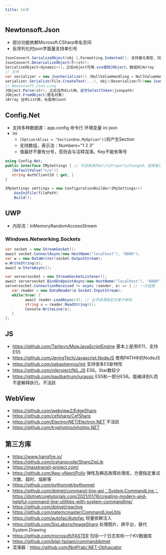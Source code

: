 ```yaml
---
title: C#库
---
```


## Newtonsoft.Json

* 部分功能依赖Microsoft.CSharp命名空间
* 反序列化时json字面量支持单引号

```c#
JsonConvert.SerializeObject(obj [,Formatting.Indented]); 支持基元类型、IEnumerable、IDictionary
JsonConvert.DeserializeObject<T>(str);
SerializeObject<dynamic>()，之后object可用.xxx或同JObject，数组同JArray
// 文件
var serializer = new JsonSerializer() {NullValueHandling = NullValueHandling.Ignore};
serializer.Serialize(File.CreateText(...), obj)/Deserialize<T>(new JsonTextReader(File.OpenText(...)));
// Newtonsoft.Json.Linq
JObject.Parse(str); 之后当作dict用，还可SelectToken(jsonpath)
JObject.FromObject(匿名对象)
JArray 当作List用，长度用Count
```

## Config.Net

* 支持多种数据源：app.config 命令行 环境变量 ini json
* ini
  * `[Option(Alias = "SectionOne.MyOption")]`将产生Section
  * 支持数组，表示法：Numbers="1 2 3"
  * 值最好不要有分号，否则会与注释混淆。Key不能有等号

```c#
using Config.Net;
public interface IMySettings { // 可选继承INotifyPropertyChanged，使用者订阅PropertyChanged事件
   [DefaultValue("n/a")]
   string AuthClientId { get; }
}

IMySettings settings = new ConfigurationBuilder<IMySettings>()
   .UseIniFile(filePath)
   .Build();
```

## UWP

* 内存流：InMemoryRandomAccessStream

### Windows.Networking.Sockets

```c#
var socket = new StreamSocket();
await socket.ConnectAsync(new HostName("localhost"), "8888");
var w = new DataWriter(socket.OutputStream);
w.WriteString(s);
await w.StoreAsync();

var serversocket = new StreamSocketListener();
await serversocket.BindEndpointAsync(new HostName("localhost"), "8888");
serversocket.ConnectionReceived += async (sender, e) => { // 一次连接
   var reader = new DataReader(e.Socket.InputStream);
   while(true) {
         await reader.LoadAsync(4); // 必须读满指定长度才继续
         string s = reader.ReadString(4);
         Console.WriteLine(s);
   }
};
```

## JS

* https://github.com/Taritsyn/MsieJavaScriptEngine 基本上是用IE11，支持ES5
* https://github.com/JeringTech/Javascript.NodeJS 使用PATH中的NodeJS
* https://github.com/sebastienros/jint 支持很多ES新特性
* https://github.com/nilproject/NiL.JS ES6。Star数较少
* https://github.com/paulbartrum/jurassic ES5和一部分ES6。能编译到IL而不是解释执行。不活跃

## WebView

* https://github.com/webview2/EdgeSharp
* https://github.com/cefsharp/CefSharp
* https://github.com/ElectronNET/Electron.NET 不活跃
* https://github.com/tryphotino/photino.NET

## 第三方库

* https://www.hangfire.io/
* https://github.com/icsharpcode/SharpZipLib
* https://masstransit-project.com/
* https://github.com/App-vNext/Polly 弹性及瞬态故障处理库，方便指定重试次数、超时、熔断等
* https://github.com/pythonnet/pythonnet
* https://github.com/dotnet/command-line-api：System.CommandLine；https://dotnetcoretutorials.com/2021/01/16/creating-modern-and-helpful-command-line-utilities-with-system-commandline/
* https://github.com/dotnet/reactive
* https://github.com/natemcmaster/CommandLineUtils
* https://github.com/autofac/Autofac 轻量依赖注入
* https://github.com/SixLabors/ImageSharp 处理图片，跨平台，替代System.Drawing
* https://github.com/microsoft/FASTER 包括一个日志库和一个KV数据库
* https://github.com/bilal-fazlani/commanddotnet
* 混淆器：https://github.com/NotPrab/.NET-Obfuscator
